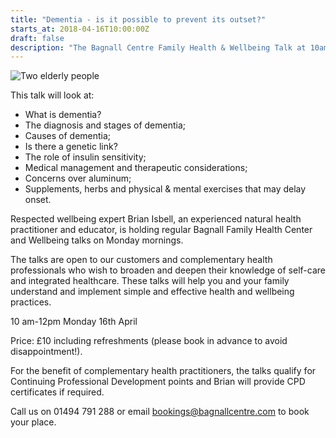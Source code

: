 ```yaml
---
title: "Dementia - is it possible to prevent its outset?"
starts_at: 2018-04-16T10:00:00Z
draft: false
description: "The Bagnall Centre Family Health & Wellbeing Talk at 10am-12pm on Monday 16th April will explore what dementia is, its causes and more."
---
```


![Two elderly people](/uploads/dementia.jpg)

This talk will look at:

- What is dementia?
- The diagnosis and stages of dementia;
- Causes of dementia;
- Is there a genetic link?
- The role of insulin sensitivity;
- Medical management and therapeutic considerations;
- Concerns over aluminum;
- Supplements, herbs and physical & mental exercises that may delay onset.

Respected wellbeing expert Brian Isbell, an experienced natural health practitioner and educator, is holding regular Bagnall Family Health Center and Wellbeing talks on Monday mornings.

The talks are open to our customers and complementary health professionals who wish to broaden and deepen their knowledge of self-care and integrated healthcare. These talks will help you and your family understand and implement simple and effective health and wellbeing practices.

10 am-12pm Monday 16th April

Price: £10 including refreshments (please book in advance to avoid disappointment!).

For the benefit of complementary health practitioners, the talks qualify for Continuing Professional Development points and Brian will provide CPD certificates if required.

Call us on 01494 791 288 or email [bookings@bagnallcentre.com](mailto:bookings@bagnallcentre.com) to book your place.